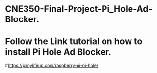 # CNE350-Final-Project-Pi_Hole-Ad-Blocker.
# Follow the Link tutorial on how to install Pi Hole Ad Blocker.
#https://pimylifeup.com/raspberry-pi-pi-hole/
